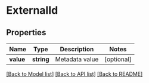 # ExternalId

## Properties
Name | Type | Description | Notes
------------ | ------------- | ------------- | -------------
**value** | **string** | Metadata value | [optional] 

[[Back to Model list]](../README.md#documentation-for-models) [[Back to API list]](../README.md#documentation-for-api-endpoints) [[Back to README]](../README.md)


